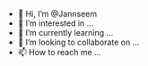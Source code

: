 - 👋 Hi, I’m @Jannseem
- 👀 I’m interested in ...
- 🌱 I’m currently learning ...
- 💞️ I’m looking to collaborate on ...
- 📫 How to reach me ...

<!---
Jannseem/Jannseem is a ✨ special ✨ repository because its `README.md` (this file) appears on your GitHub profile.
You can click the Preview link to take a look at your changes.
--->
